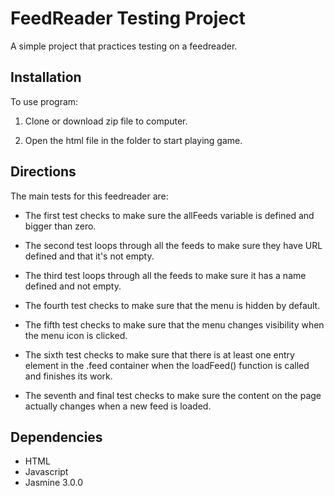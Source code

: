 # FeedReader Testing Project

A simple project that practices testing on a feedreader.

## Installation 

To use program: 

1. Clone or download zip file to computer.

2. Open the html file in the folder to start playing game.

## Directions

The main tests for this feedreader are:

* The first test checks to make sure the allFeeds variable is defined and bigger than zero.

* The second test loops through all the feeds to make sure they have URL defined and that it's not empty.

* The third test loops through all the feeds to make sure it has a name defined and not empty.

* The fourth test checks to make sure that the menu is hidden by default.

* The fifth test checks to make sure that the menu changes visibility when the menu icon is clicked.

* The sixth test checks to make sure that there is at least one entry element in the .feed container when the loadFeed() function is called and finishes its work.

* The seventh and final test checks to make sure the content on the page actually changes when a new feed is loaded.

## Dependencies

* HTML
* Javascript
* Jasmine 3.0.0